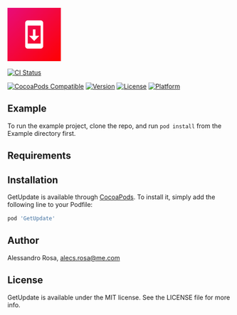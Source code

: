 ![GetUpdate: Simple App updates manager](https://github.com/AlecsRosa/GetUpdate/blob/master/Example/GetUpdate/Images.xcassets/AppIcon.appiconset/Icon-App-60x60%402x.png)

[![CI Status](http://img.shields.io/travis/AlecsRosa/GetUpdate.svg?style=flat)](https://travis-ci.org/AlecsRosa/GetUpdate)

[![CocoaPods Compatible](https://img.shields.io/cocoapods/v/GetUpdate.svg)](https://img.shields.io/cocoapods/v/GetUpdate.svg)
[![Version](https://img.shields.io/cocoapods/v/GetUpdate.svg)](http://cocoapods.org/pods/GetUpdate)
[![License](https://img.shields.io/cocoapods/l/GetUpdate.svg?style=flat)](http://cocoapods.org/pods/GetUpdate)
[![Platform](https://img.shields.io/cocoapods/p/GetUpdate.svg?style=flat)](http://cocoapods.org/pods/GetUpdate)

## Example

To run the example project, clone the repo, and run `pod install` from the Example directory first.

## Requirements

## Installation

GetUpdate is available through [CocoaPods](http://cocoapods.org). To install
it, simply add the following line to your Podfile:

```ruby
pod 'GetUpdate'
```

## Author

Alessandro Rosa, alecs.rosa@me.com

## License

GetUpdate is available under the MIT license. See the LICENSE file for more info.
